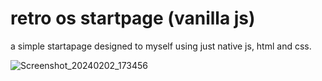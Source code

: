 # retro os startpage (vanilla js)
a simple startapage designed to myself using just native js, html and css.


![Screenshot_20240202_173456](https://github.com/illanrego/startpage-illan/assets/126114151/d3b8e196-e7e7-46e8-a6ad-4a201cea5db1)
